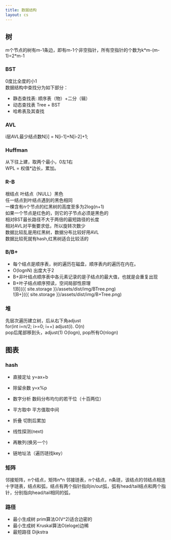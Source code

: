 ```yaml
---
title: 数据结构
layout: cs
---
```


## 树  

m个节点的树有m-1条边，即有m-1个非空指针，所有空指针的个数为k\*m-(m-1)=2\*m-1  

### BST  

0度比全度的小1   
数据结构中查找分为如下部分：  
- 静态查找表: 顺序表（物）+二分（辑）  
- 动态查找表  Tree + BST  
- 哈希表及其查找  

### AVL  
i层AVL最少结点数N[i] = N[i-1]+N[i-2]+1;

### Huffman 

从下往上建，取两个最小，0左1右  
WPL = 权值\*边长，累加。

### R-B  

根结点 叶结点（NULL）黑色  
任一结点到叶结点遇到的黑色相同  
一棵含有n个节点的红黑树的高度至多为2log(n+1)  
如果一个节点是红色的，则它的子节点必须是黑色的    
相对BST最长路径不大于两倍的最短路径的长度  
相对AVL对平衡要求低，所以旋转次数少  
数据比较乱是用红黑树，数据分布比较好用AVL  
数据比较死就有hash,红黑树适合比较活的  

### B/B+  
- 每个结点是顺序表，树的遍历在磁盘，顺序表内的遍历在内在。  
- O(lognN) 出度大于2  
- B+非叶结点顺序表中各元素记录的是子结点的最大值，也就是会重复出现
- B+叶子结点顺序预读，空间局部性原理  
![B]({{ site.storage  }}/assets/dist/img/BTree.png)  
![B+]({{ site.storage  }}/assets/dist/img/B+Tree.png)  

### 堆
先层次遍历建立树，后从右下角adjust  
for(int i=n/2; i>=0; i++) adjust(i). O(n)  
pop后尾部移到头，adjust(1) O(logn), pop所有O(nlogn)  

## 图表  

### hash  

- 直接定址 y=ax+b  
- 除留余数 y=x%p 
- 数字分析 数码分布均匀的若干位（十百两位）   
- 平方取中 平方值取中间 
- 折叠  切割后累加  

- 线性探测(next)
- 再散列(换另一个)  
- 链地址法（遍历琏找key）  

### 矩阵  

邻接矩阵，n个结点，矩阵n\*n
邻接琏表，n个结点，n条琏，该结点的邻结点相连
十字琏表，结点和弧，结点有两个指针指向in/out弧，弧有head/tail结点和两个指针，分别指向head/tail相同的弧，

### 路径

- 最小生成树 prim算法O(V^2)适合边密的  
- 最小生成树 Kruskal算法O(eloge)边稀  
- 最短路径 Dijkstra


